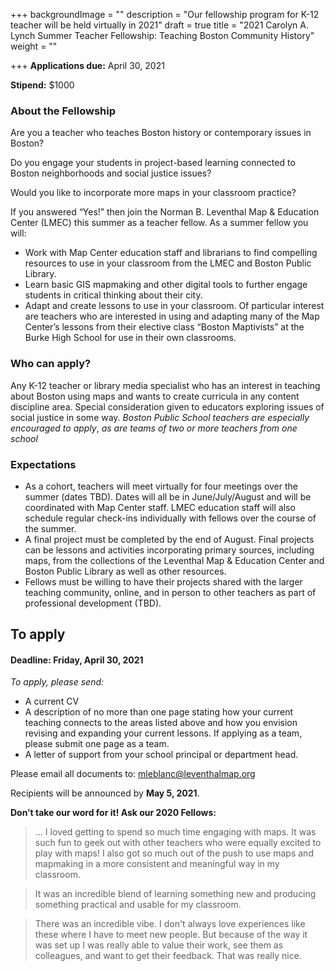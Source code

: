 +++
backgroundImage = ""
description = "Our fellowship program for K-12 teacher will be held virtually in 2021"
draft = true
title = "2021 Carolyn A. Lynch Summer Teacher Fellowship:  Teaching Boston Community History"
weight = ""

+++
**Applications due:** April 30, 2021

**Stipend:** $1000

### **About the Fellowship**

Are you a teacher who teaches Boston history or contemporary issues in Boston?

Do you engage your students in project-based learning connected to Boston neighborhoods and social justice issues?

Would you like to incorporate more maps in your classroom practice?

If you answered “Yes!” then join the Norman B. Leventhal Map & Education Center (LMEC) this summer as a teacher fellow. As a summer fellow you will:

* Work with Map Center education staff and librarians to find compelling resources to use in your classroom from the LMEC and Boston Public Library.
* Learn basic GIS mapmaking and other digital tools to further engage students in critical thinking about their city.
* Adapt and create lessons to use in your classroom. Of particular interest are teachers who are interested in using and adapting many of the Map Center’s lessons from their elective class “Boston Maptivists” at the Burke High School for use in their own classrooms.

### **Who can apply?**

Any K-12 teacher or library media specialist who has an interest in teaching about Boston using maps and wants to create curricula in any content discipline area. Special consideration given to educators exploring issues of social justice in some way. _Boston Public School teachers are especially encouraged to apply_, _as are teams of two or more teachers from one school_

### **Expectations**

* As a cohort, teachers will meet virtually for four meetings over the summer (dates TBD). Dates will all be in June/July/August and will be coordinated with Map Center staff. LMEC education staff will also schedule regular check-ins individually with fellows over the course of the summer.
* A final project must be completed by the end of August. Final projects can be lessons and activities incorporating primary sources, including maps, from the collections of the Leventhal Map & Education Center and Boston Public Library as well as other resources.
* Fellows must be willing to have their projects shared with the larger teaching community, online, and in person to other teachers as part of professional development (TBD).

## **To apply**

#### **Deadline: Friday, April 30, 2021**

_To apply, please send:_

* A current CV
* A description of no more than one page stating how your current teaching connects to the areas listed above and how you envision revising and expanding your current lessons. If applying as a team, please submit one page as a team.
* A letter of support from your school principal or department head.

Please email all documents to: [mleblanc@leventhalmap.org](mailto:mleblanc@leventhalmap.org)

Recipients will be announced by **May 5, 2021**.

**Don’t take our word for it! Ask our 2020 Fellows:**

> ... I loved getting to spend so much time engaging with maps. It was such fun to geek out with other teachers who were equally excited to play with maps! I also got so much out of the push to use maps and mapmaking in a more consistent and meaningful way in my classroom.

> It was an incredible blend of learning something new and producing something practical and usable for my classroom.

> There was an incredible vibe. I don't always love experiences like these where I have to meet new people. But because of the way it was set up I was really able to value their work, see them as colleagues, and want to get their feedback. That was really nice.